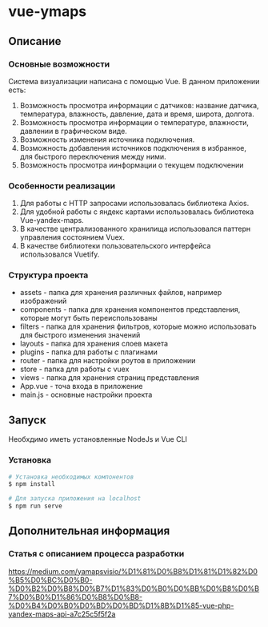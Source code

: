 # vue-ymaps
## Описание 
### Основные возможности
Система визуализации написана с помощью Vue. В данном приложении есть:
1) Возможность просмотра информации с датчиков: название датчика, температура, влажность, давление, дата и время, широта, долгота.
2) Возможность просмотра информации о температуре, влажности, давлении в графическом виде.
3) Возможность изменения источника подключения.
4) Возможность добавления источников подключения в избранное, для быстрого переключения между ними.
5) Возможность просмотра иинформации о текущем подключении

### Особенности реализации
1) Для работы с HTTP запросами использовалась библиотека Axios.
2) Для удобной работы с яндекс картами использовалась библиотека Vue-yandex-maps.
3) В качестве централизованного хранилища использовался паттерн управления состоянием Vuex.
4) В качестве библиотеки пользовательского интерфейса использовался Vuetify.

### Структура проекта
* assets - папка для хранения различных файлов, например изображений
* components - папка для хранения компонентов представления, которые могут быть переиспользованы
* filters - папка для хранения фильтров, которые можно использовать для быстрого изменения значений
* layouts - папка для хранения слоев макета
* plugins - папка для работы с плагинами
* router - папка для настройки роутов в приложении
* store - папка для работы с vuex
* views - папка для хранения страниц представления
* App.vue - точа входа в приложение
* main.js - основные настройки проекта

## Запуск
Необхдимо иметь установленные NodeJs и Vue CLI
### Установка
```bash
# Установка необходимых компонентов
$ npm install

# Для запуска приложения на localhost
$ npm run serve
```

## Дополнительная информация
### Статья с описанием процесса разработки
https://medium.com/yamapsvisio/%D1%81%D0%B8%D1%81%D1%82%D0%B5%D0%BC%D0%B0-%D0%B2%D0%B8%D0%B7%D1%83%D0%B0%D0%BB%D0%B8%D0%B7%D0%B0%D1%86%D0%B8%D0%B8-%D0%B4%D0%B0%D0%BD%D0%BD%D1%8B%D1%85-vue-php-yandex-maps-api-a7c25c5f5f2a
